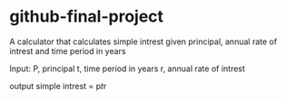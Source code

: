 # github-final-project

A calculator that calculates simple intrest given principal, annual rate of intrest and time period in years

Input:
  P, principal
  t, time period in years
  r, annual rate of intrest

output
  simple intrest = p*t*r
